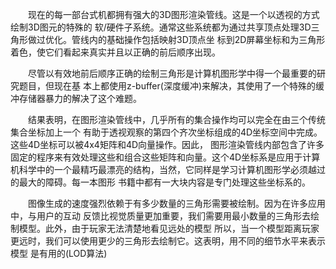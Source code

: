 &emsp;&emsp;现在的每一部台式机都拥有强大的3D图形渲染管线。这是一个以透视的方式绘制3D图元的特殊的
软/硬件子系统。通常这些系统都为通过共享顶点处理3D三角形做过优化。管线内的基础操作包括映射3D顶点坐
标到2D屏幕坐标和为三角形着色，使它们看起来真实并且以正确的前后顺序出现。

&emsp;&emsp;尽管以有效地前后顺序正确的绘制三角形是计算机图形学中得一个最重要的研究题目，但现在基
本上都使用z-buffer(深度缓冲)来解决，其使用了一个特殊的缓冲存储器暴力的解决了这个难题。

&emsp;&emsp;结果表明，在图形渲染管线中，几乎所有的集合操作均可以完全在由三个传统集合坐标加上一个
有助于透视观察的第四个齐次坐标组成的4D坐标空间中完成。这些4D坐标可以被4x4矩阵和4D向量操作。因此，
图形渲染管线内部包含了许多固定的程序来有效处理这些和组合这些矩阵和向量。这个4D坐标系是应用于计算
机科学中的一个最精巧最漂亮的结构，当然，它同样是学习计算机图形学必须越过的最大的障碍。每一本图形
书籍中都有一大块内容是专门处理这些坐标系的。

&emsp;&emsp;图像生成的速度强烈依赖于有多少数量的三角形需要被绘制。因为在许多应用中，与用户的互动
反馈比视觉质量更加重要，我们需要用最小数量的三角形去绘制模型。此外，由于玩家无法清楚地看见远处的模型
所以，当一个模型距离玩家更远时，我们可以使用更少的三角形去绘制它。这表明，用不同的细节水平来表示模型
是有用的(LOD算法)